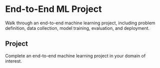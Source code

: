 # End-to-End ML Project

Walk through an end-to-end machine learning project, including problem definition, data collection, model training, evaluation, and deployment.

## Project

Complete an end-to-end machine learning project in your domain of interest.
